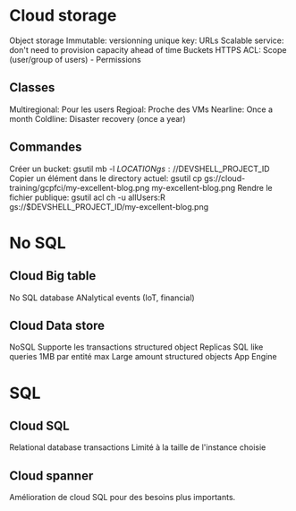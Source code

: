 # Cloud storage
Object storage
Immutable: versionning
unique key: URLs
Scalable service: don't need to provision capacity ahead of time
Buckets
HTTPS
ACL: Scope (user/group of users) - Permissions
## Classes
Multiregional: Pour les users
Regioal: Proche des VMs
Nearline: Once a month
Coldline: Disaster recovery (once a year)
## Commandes
Créer un bucket: gsutil mb -l $LOCATION gs://$DEVSHELL_PROJECT_ID
Copier un élément dans le directory actuel: gsutil cp gs://cloud-training/gcpfci/my-excellent-blog.png my-excellent-blog.png
Rendre le fichier publique: gsutil acl ch -u allUsers:R gs://$DEVSHELL_PROJECT_ID/my-excellent-blog.png


# No SQL
## Cloud Big table
No SQL database
ANalytical events (IoT, financial)
## Cloud Data store
NoSQL
Supporte les transactions
structured object
Replicas
SQL like queries
1MB par entité max
Large amount structured objects
App Engine

# SQL
## Cloud SQL
Relational database
transactions
Limité à la taille de l'instance choisie

## Cloud spanner
Amélioration de cloud SQL pour des besoins plus importants.
